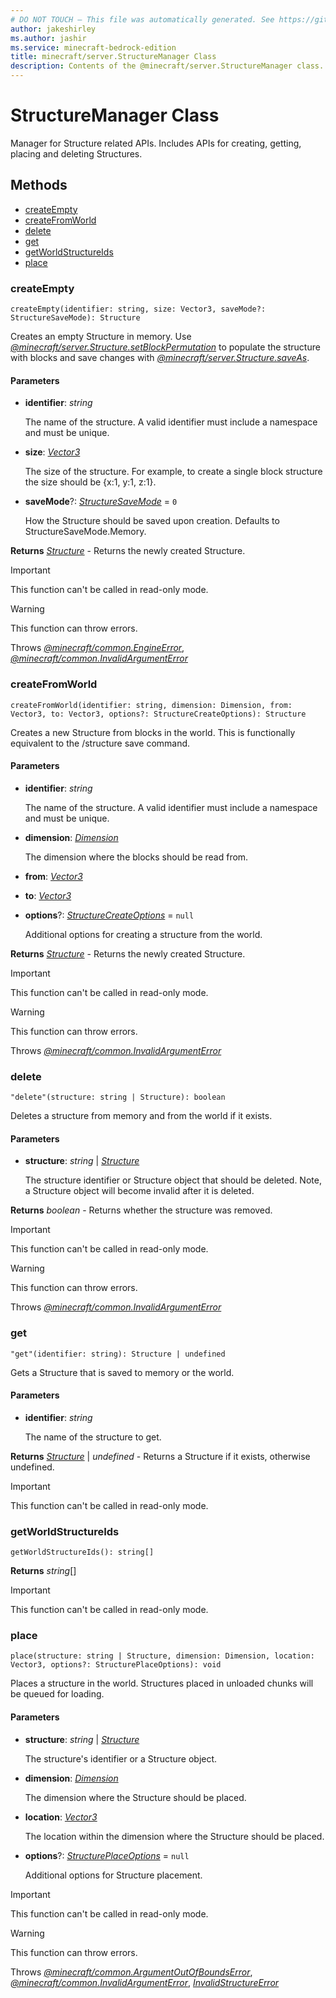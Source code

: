 ```yaml
---
# DO NOT TOUCH — This file was automatically generated. See https://github.com/mojang/minecraftapidocsgenerator to modify descriptions, examples, etc.
author: jakeshirley
ms.author: jashir
ms.service: minecraft-bedrock-edition
title: minecraft/server.StructureManager Class
description: Contents of the @minecraft/server.StructureManager class.
---
```

# StructureManager Class

Manager for Structure related APIs. Includes APIs for creating, getting, placing and deleting Structures.

## Methods
- [createEmpty](#createempty)
- [createFromWorld](#createfromworld)
- [delete](#delete)
- [get](#get)
- [getWorldStructureIds](#getworldstructureids)
- [place](#place)

### **createEmpty**
`
createEmpty(identifier: string, size: Vector3, saveMode?: StructureSaveMode): Structure
`

Creates an empty Structure in memory. Use [*@minecraft/server.Structure.setBlockPermutation*](../../minecraft/server/Structure.md#setblockpermutation) to populate the structure with blocks and save changes with [*@minecraft/server.Structure.saveAs*](../../minecraft/server/Structure.md#saveas).

#### **Parameters**
- **identifier**: *string*
  
  The name of the structure. A valid identifier must include a namespace and must be unique.
- **size**: [*Vector3*](Vector3.md)
  
  The size of the structure. For example, to create a single block structure the size should be {x:1, y:1, z:1}.
- **saveMode**?: [*StructureSaveMode*](StructureSaveMode.md) = `0`
  
  How the Structure should be saved upon creation. Defaults to StructureSaveMode.Memory.

**Returns** [*Structure*](Structure.md) - Returns the newly created Structure.

> [!IMPORTANT]
> This function can't be called in read-only mode.

> [!WARNING]
> This function can throw errors.
>
> Throws [*@minecraft/common.EngineError*](../../minecraft/common/EngineError.md), [*@minecraft/common.InvalidArgumentError*](../../minecraft/common/InvalidArgumentError.md)

### **createFromWorld**
`
createFromWorld(identifier: string, dimension: Dimension, from: Vector3, to: Vector3, options?: StructureCreateOptions): Structure
`

Creates a new Structure from blocks in the world. This is functionally equivalent to the /structure save command.

#### **Parameters**
- **identifier**: *string*
  
  The name of the structure. A valid identifier must include a namespace and must be unique.
- **dimension**: [*Dimension*](Dimension.md)
  
  The dimension where the blocks should be read from.
- **from**: [*Vector3*](Vector3.md)
- **to**: [*Vector3*](Vector3.md)
- **options**?: [*StructureCreateOptions*](StructureCreateOptions.md) = `null`
  
  Additional options for creating a structure from the world.

**Returns** [*Structure*](Structure.md) - Returns the newly created Structure.

> [!IMPORTANT]
> This function can't be called in read-only mode.

> [!WARNING]
> This function can throw errors.
>
> Throws [*@minecraft/common.InvalidArgumentError*](../../minecraft/common/InvalidArgumentError.md)

### **delete**
`
"delete"(structure: string | Structure): boolean
`

Deletes a structure from memory and from the world if it exists.

#### **Parameters**
- **structure**: *string* | [*Structure*](Structure.md)
  
  The structure identifier or Structure object that should be deleted. Note, a Structure object will become invalid after it is deleted.

**Returns** *boolean* - Returns whether the structure was removed.

> [!IMPORTANT]
> This function can't be called in read-only mode.

> [!WARNING]
> This function can throw errors.
>
> Throws [*@minecraft/common.InvalidArgumentError*](../../minecraft/common/InvalidArgumentError.md)

### **get**
`
"get"(identifier: string): Structure | undefined
`

Gets a Structure that is saved to memory or the world.

#### **Parameters**
- **identifier**: *string*
  
  The name of the structure to get.

**Returns** [*Structure*](Structure.md) | *undefined* - Returns a Structure if it exists, otherwise undefined.

> [!IMPORTANT]
> This function can't be called in read-only mode.

### **getWorldStructureIds**
`
getWorldStructureIds(): string[]
`

**Returns** *string*[]

> [!IMPORTANT]
> This function can't be called in read-only mode.

### **place**
`
place(structure: string | Structure, dimension: Dimension, location: Vector3, options?: StructurePlaceOptions): void
`

Places a structure in the world. Structures placed in unloaded chunks will be queued for loading.

#### **Parameters**
- **structure**: *string* | [*Structure*](Structure.md)
  
  The structure's identifier or a Structure object.
- **dimension**: [*Dimension*](Dimension.md)
  
  The dimension where the Structure should be placed.
- **location**: [*Vector3*](Vector3.md)
  
  The location within the dimension where the Structure should be placed.
- **options**?: [*StructurePlaceOptions*](StructurePlaceOptions.md) = `null`
  
  Additional options for Structure placement.

> [!IMPORTANT]
> This function can't be called in read-only mode.

> [!WARNING]
> This function can throw errors.
>
> Throws [*@minecraft/common.ArgumentOutOfBoundsError*](../../minecraft/common/ArgumentOutOfBoundsError.md), [*@minecraft/common.InvalidArgumentError*](../../minecraft/common/InvalidArgumentError.md), [*InvalidStructureError*](InvalidStructureError.md)
